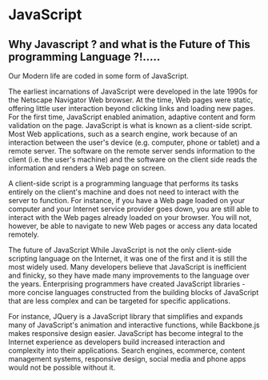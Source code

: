 # JavaScript
Why Javascript ? 
and what is the Future of This programming Language ?!..... 
--------------------------------------------------------------------------------------------------------------------------------------
Our Modern life are coded in some form of JavaScript.

The earliest incarnations of JavaScript were developed in the late 1990s for the Netscape Navigator Web browser. At the time, Web pages were static, offering little user interaction beyond clicking links and loading new pages. For the first time, JavaScript enabled animation, adaptive content and form validation on the page.
JavaScript is what is known as a client-side script. Most Web applications, such as a search engine, work because of an interaction between the user's device (e.g. computer, phone or tablet) and a remote server. The software on the remote server sends information to the client (i.e. the user's machine) and the software on the client side reads the information and renders a Web page on screen.

A client-side script is a programming language that performs its tasks entirely on the client's machine and does not need to interact with the server to function. For instance, if you have a Web page loaded on your computer and your Internet service provider goes down, you are still able to interact with the Web pages already loaded on your browser. You will not, however, be able to navigate to new Web pages or access any data located remotely.

The future of JavaScript
While JavaScript is not the only client-side scripting language on the Internet, it was one of the first and it is still the most widely used. Many developers believe that JavaScript is inefficient and finicky, so they have made many improvements to the language over the years. Enterprising programmers have created JavaScript libraries - more concise languages constructed from the building blocks of JavaScript that are less complex and can be targeted for specific applications.

For instance, JQuery is a JavaScript library that simplifies and expands many of JavaScript's animation and interactive functions, while Backbone.js makes responsive design easier.
JavaScript has become integral to the Internet experience as developers build increased interaction and complexity into their applications. Search engines, ecommerce, content management systems, responsive design, social media and phone apps would not be possible without it.
